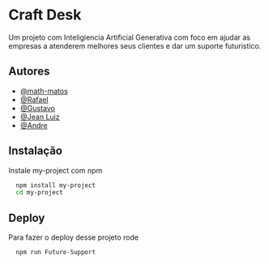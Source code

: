 
# Craft Desk

Um projeto com Inteligiencia Artificial Generativa com foco em ajudar as empresas a atenderem melhores seus clientes e dar um suporte futuristico.


## Autores

- [@math-matos](https://www.github.com/math-matos)
- [@Rafael](https://www.github.com/math-matos)
- [@Gustavo](https://www.github.com/math-matos)
- [@Jean Luiz](https://www.github.com/math-matos)
- [@Andre](https://www.github.com/math-matos)


## Instalação

Instale my-project com npm

```bash
  npm install my-project
  cd my-project
```
    
## Deploy

Para fazer o deploy desse projeto rode

```bash
  npm run Future-Support
```

